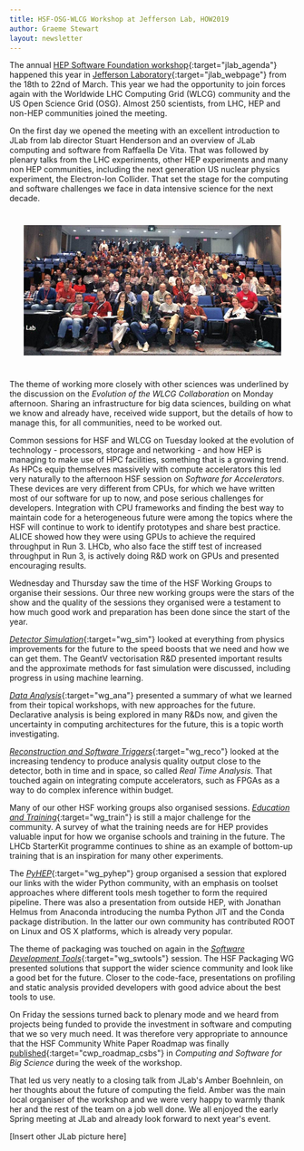 ```yaml
---
title: HSF-OSG-WLCG Workshop at Jefferson Lab, HOW2019
author: Graeme Stewart
layout: newsletter
---
```


The annual [HEP Software Foundation
workshop](https://indico.cern.ch/event/759388/){:target="jlab_agenda"} happened
this year in [Jefferson
Laboratory](https://www.jlab.org){:target="jlab_webpage"}  from the 18th to 22nd
of March. This year we had the opportunity to join forces again with the
Worldwide LHC Computing Grid (WLCG) community and the  US Open Science Grid
(OSG). Almost 250 scientists, from LHC, HEP and non-HEP communities joined the
meeting.

On the first day we opened the meeting with an excellent introduction to JLab
from lab director Stuart Henderson and an overview of JLab computing and
software from Raffaella De Vita. That was followed by plenary talks from the LHC
experiments, other HEP experiments and many non HEP communities, including the
next generation US nuclear physics experiment, the Electron-Ion Collider. That
set the stage for the computing and software challenges we face in data
intensive science for the next decade.

<div style="text-align:center; padding:25px"><img src ="/images/workshops/HOW2019_Group-01.jpg" alt="JLab Workshop Group Photo" /></div>

The theme of working more closely with other sciences was underlined by the
discussion on the *Evolution of the WLCG Collaboration* on Monday afternoon.
Sharing an infrastructure for big data sciences, building on what we know and
already have, received wide support, but the details of how to manage this, for
all communities, need to be worked out.

Common sessions for HSF and WLCG on Tuesday looked at the evolution of
technology - processors, storage and networking - and how HEP is managing to
make use of HPC facilities, something that is a growing trend. As HPCs equip
themselves massively with compute accelerators this led very naturally to the
afternoon HSF session on *Software for Accelerators*. These devices are very
different from CPUs, for which we have written most of our software for up to
now, and pose serious challenges for developers. Integration with CPU frameworks
and finding the best way to maintain code for a heterogeneous future were among
the topics where the HSF will continue to work to identify prototypes and share
best practice. ALICE showed how they were using GPUs to achieve the required
throughput in Run 3. LHCb, who also face the stiff test of increased throughput
in Run 3,  is actively doing R&D work on GPUs and presented encouraging results.

Wednesday and Thursday saw the time of the HSF Working Groups to organise
their sessions. Our three new working groups were the stars of the show and
the quality of the sessions they organised were a testament to how much
good work and preparation has been done since the start of the year.

[*Detector Simulation*](/workinggroups/detsim.html){:target="wg_sim"} looked at
everything from physics improvements for the future to the speed boosts that we
need and how we can get them. The GeantV vectorisation R&D presented important
results and the approximate methods for fast simulation were discussed,
including progress in using machine learning.

[*Data Analysis*](/workinggroups/dataanalysis.html){:target="wg_ana"} presented
a summary of what we learned from their topical workshops, with new approaches
for the future. Declarative analysis is being explored in many R&Ds now, and
given the uncertainty in computing architectures for the future, this is a topic
worth investigating.

[*Reconstruction and Software
Triggers*](/workinggroups/recotrigger.html){:target="wg_reco"} looked at the
increasing tendency to produce analysis quality output close to the detector,
both in time and in space, so called *Real Time Analysis*. That touched again on
integrating compute accelerators, such as FPGAs as a way to do complex inference
within budget.

Many of our other HSF working groups also organised sessions. [*Education and
Training*](/workinggroups/training.html){:target="wg_train"} is still a major
challenge for the community. A survey of what the training needs are for HEP
provides valuable input for how we organise schools and training in the future.
The LHCb StarterKit programme continues to shine as an example of bottom-up
training that is an inspiration for many other experiments.

The [*PyHEP*](/workinggroups/pyhep.html){:target="wg_pyhep"} group organised a
session that explored our links with the wider Python community, with an
emphasis on toolset approaches where different tools mesh together to form the
required pipeline. There was also a presentation from outside HEP, with Jonathan
Helmus from Anaconda introducing the numba Python JIT and the Conda package
distribution. In the latter our own community has contributed ROOT on Linux and
OS X platforms, which is already very popular.

The theme of packaging was touched on again in the [*Software Development
Tools*](/workinggroups/softwaredevelopertools.html){:target="wg_swtools"}
session. The HSF Packaging WG presented solutions that support the wider science
community and look like a good bet for the future. Closer to the code-face,
presentations on profiling and static analysis provided developers with good
advice about the best tools to use.

On Friday the sessions turned back to plenary mode and we heard from projects
being funded to provide the investment in software and computing that we so very
much need. It was therefore very appropriate to announce that the HSF Community
White Paper Roadmap was finally
[published](https://doi.org/10.1007/s41781-018-0018-8){:target="cwp_roadmap_csbs"}
in *Computing and Software for Big Science* during the week of the workshop.

That led us very neatly to a closing talk from JLab's Amber Boehnlein, on
her thoughts about the future of computing the field. Amber was the main
local organiser of the workshop and we were very happy to warmly thank
her and the rest of the team on a job well done. We all enjoyed the early
Spring meeting at JLab and already look forward to next year's event.

[Insert other JLab picture here]
